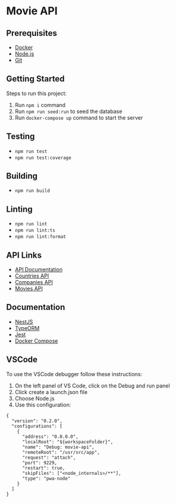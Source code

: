 # Movie API

## Prerequisites

- [Docker](https://docs.docker.com/get-docker/)
- [Node.js](https://nodejs.org/en/)
- [Git](https://git-scm.com/)

## Getting Started

Steps to run this project:

1. Run `npm i` command
2. Run `npm run seed:run` to seed the database
3. Run `docker-compose up` command to start the server

## Testing

- `npm run test`
- `npm run test:coverage`

## Building

- `npm run build`

## Linting

- `npm run lint`
- `npm run lint:ts`
- `npm run lint:format`

## API Links

- [API Documentation](http://localhost:3000/api)
- [Countries API](http://localhost:3000/countries)
- [Companies API](http://localhost:3000/companies)
- [Movies API](http://localhost:3000/movies)

## Documentation

- [NestJS](https://docs.nestjs.com/)
- [TypeORM](https://github.com/typeorm/typeorm)
- [Jest](https://jestjs.io/docs/en/getting-started)
- [Docker Compose](https://docs.docker.com/compose/)

## VSCode

To use the VSCode debugger follow these instructions:

1. On the left panel of VS Code, click on the Debug and run panel
2. Click create a launch.json file
3. Choose Node.js
4. Use this configuration:

```
{
  "version": "0.2.0",
  "configurations": [
    {
      "address": "0.0.0.0",
      "localRoot": "${workspaceFolder}",
      "name": "Debug: movie-api",
      "remoteRoot": "/usr/src/app",
      "request": "attach",
      "port": 9229,
      "restart": true,
      "skipFiles": ["<node_internals>/**"],
      "type": "pwa-node"
    }
  ]
}

```
